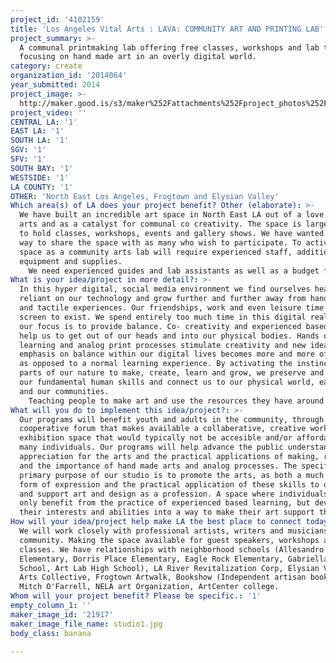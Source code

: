 ```yaml
---
project_id: '4102159'
title: 'Los Angeles Vital Arts : LAVA: COMMUNITY ART AND PRINTING LAB'
project_summary: >-
  A communal printmaking lab offering free classes, workshops and lab time
  focusing on hand made art in an overly digital world.
category: create
organization_id: '2014064'
year_submitted: 2014
project_image: >-
  http://maker.good.is/s3/maker%252Fattachments%252Fproject_photos%252Fimages%252F21917%252Fdisplay%252Fstudio1.jpg=c570x385
project_video: ''
CENTRAL LA: '1'
EAST LA: '1'
SOUTH LA: '1'
SGV: '1'
SFV: '1'
SOUTH BAY: '1'
WESTSIDE: '1'
LA COUNTY: '1'
OTHER: 'North East Los Angeles, Frogtown and Elysian Valley'
Which area(s) of LA does your project benefit? Other (elaborate): >-
  We have built an incredible art space in North East LA out of a love for the
  arts and as a catalyst for communal co creativity. The space is large enough
  to hold classes, workshops, events and gallery shows. We have wanted to find a
  way to share the space with as many who wish to participate. To activate this
  space as a community arts lab will require experienced staff, additional
  equipment and supplies. 
    We need experienced guides and lab assistants as well as a budget for guest instructors and speakers. We need support staff for the development and coordination of workshops, classes and lab time. We need a key support person to help with the strategy, marketing and promotion of the learning programs as well as develop relationships with contributors in the community, so as to grow, develop and self sustain as a thriving and vital arts center.
What is your idea/project in more detail?: >-
  In this hyper digital, social media environment we find ourselves heavily
  reliant on our technology and grow further and further away from hand skills
  and tactile experiences. Our friendships, work and even leisure time need the
  screen to exist. We spend entirely too much time in this digital realm and so
  our focus is to provide balance. Co- creativity and experienced based learning
  help us to get out of our heads and into our physical bodies. Hands on
  learning and analog print processes stimulate creativity and new ideas. An
  emphasis on balance within our digital lives becomes more and more of a luxury
  as opposed to a normal learning experience. By activating the instinctive
  parts of our nature to make, create, learn and grow, we preserve and develop
  our fundamental human skills and connect us to our physical world, each other
  and our communities. 
    Teaching people to make art and use the resources they have around them, including their culture and community, will enrich the individual the community and Los Angeles as an arts center.
What will you do to implement this idea/project?: >-
  Our programs will benefit youth and adults in the community, through a
  cooperative forum that makes available a collaberative, creative workspace and
  exhibition space that would typically not be accesible and/or affordable to
  many individuals. Our programs will help advance the public understanding and
  appreciation for the arts and the practical applications of making, reusing
  and the importance of hand made arts and analog processes. The specific and
  primary purpose of our studio is to promote the arts, as both a much needed
  form of expression and the practical application of these skills to develop
  and support art and design as a profession. A space where individuals can not
  only benefit from the practice of experienced based learning, but develop
  their interests and abilities into a way to make their art support them.
How will your idea/project help make LA the best place to connect today? In LA2050?: >-
  We will work closely with professional artists, writers and musicians in the
  community. Making the space available for guest speakers, workshops and
  classes. We have relationships with neighborhood schools (Allesandro
  Elementary, Dorris Place Elementary, Eagle Rock Elementary, Gabriella Charter
  School, Art Lab High School), LA River Revitalization Corp, Elysian Valley
  Arts Collective, Frogtown Artwalk, Bookshow (Independent artisan book store),
  Mitch O'Farrell, NELA art Organization, ArtCenter college.
Whom will your project benefit? Please be specific.: '1'
empty_column_1: ''
maker_image_id: '21917'
maker_image_file_name: studio1.jpg
body_class: banana

---
```

